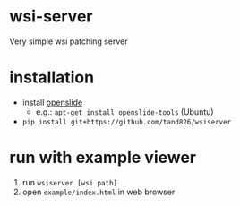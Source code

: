 # wsi-server
Very simple wsi patching server

# installation
- install [openslide](https://openslide.org/download/)
  - e.g.: `apt-get install openslide-tools` (Ubuntu)
- `pip install git+https://github.com/tand826/wsiserver`

# run with example viewer
1. run `wsiserver [wsi path]`
2. open `example/index.html` in web browser